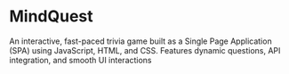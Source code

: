 # MindQuest
An interactive, fast-paced trivia game built as a Single Page Application (SPA) using JavaScript, HTML, and CSS. Features dynamic questions, API integration, and smooth UI interactions
